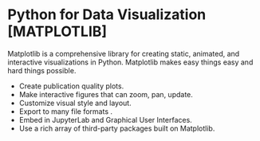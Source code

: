 # Python for Data Visualization [MATPLOTLIB]

Matplotlib is a comprehensive library for creating static, animated, and interactive visualizations in Python. Matplotlib makes easy things easy and hard things possible.

- Create publication quality plots.
- Make interactive figures that can zoom, pan, update.
- Customize visual style and layout.
- Export to many file formats .
- Embed in JupyterLab and Graphical User Interfaces.
- Use a rich array of third-party packages built on Matplotlib.
